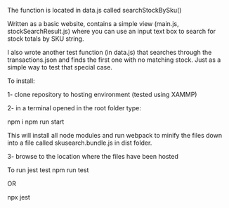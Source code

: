 The function is located in data.js called searchStockBySku()

Written as a basic website, contains a simple view (main.js, stockSearchResult.js) where you can use an input text box to search for stock totals by SKU string. 

I also wrote another test function (in data.js) that searches through the transactions.json and finds the first one with no matching stock. Just as a simple way to test that special case.


To install:

1- clone repository to hosting environment (tested using XAMMP)

2- in a terminal opened in the root folder type:

npm i
npm run start

This will install all node modules and run webpack to minify the files down into a file called skusearch.bundle.js in dist folder.

3- browse to the location where the files have been hosted


To run jest test
npm run test

OR

npx jest
